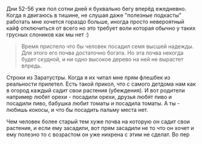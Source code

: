 Дни 52-56 уже пол сотни дней я буквально бегу вперёд ежедневно.
Когда я двигаюсь в тишине, не слушая даже "полезные подкасты" работать мне хочется гораздо больше, иногда просто невероятный кайф отключиться от всего но это требует воли которая обычно у таких грусных слоников как мы нет :)

> Время приспело что бы человек посадил семя высшей надежды. Для этого его почва достаточно богата. Но эта почва некогда будет скудной, и ни одно высокое дерево на ней не вырастет впредь.

Строки из Заратустры. Когда я их читал мне прям флешбек из реальности прилетел. Есть такой прикол, что с самого детдома нам как в огород каждый садит свои растения (убеждения). И вот родители например любят орехи - посадили орехи, друзья любят пиво и посадили пиво, бабушка любит томаты и посадила томаты. А ты - любишь кокосы, и что бы посадить пальму места нет.

Чем человек более старый тем хуже почва на которую он садит свои растения, и если ему засадили, вот прям засадили не то что он хочет и ему полезно то с возрастом он уже нихрена с этим не сделат. Во пер 